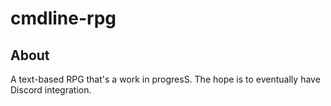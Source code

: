 # cmdline-rpg

## About
  A text-based RPG that's a work in progresS. The hope is to eventually have Discord integration. 
